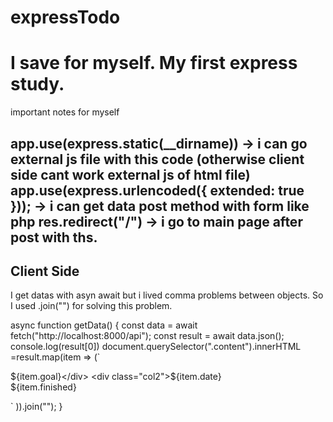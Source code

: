 ﻿# expressTodo
<h1>I save for myself. My first express study.</h1>

important notes for myself

app.use(express.static(__dirname))  -> i can go external js file with this code (otherwise client side cant work external js of html file)
app.use(express.urlencoded({ extended: true }));  -> i can get data post method with form like php
res.redirect("/") -> i go to main page after post with ths.
------------------------------------

<h2>Client Side </h2>
I get datas with asyn await but i lived comma problems between objects. So I used .join("") for solving this problem.

async function getData() {
  const data = await fetch("http://localhost:8000/api");
  const result = await data.json();
  console.log(result[0])
  document.querySelector(".content").innerHTML =result.map(item => (`
    <div class="row">
    <div class="col1">${item.goal}</div> 
    <div class="col2">${item.date} </div>
    <div class="col3">${item.finished}</div>
  </div>`
  )).join("");
}

